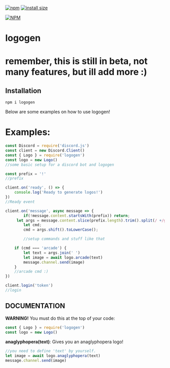 [![npm](https://img.shields.io/npm/v/logogen.svg)](https://www.npmjs.com/package/logogen)
[![install size](https://packagephobia.now.sh/badge?p=logogen)](https://packagephobia.now.sh/result?p=logogen)

[![NPM](https://nodei.co/npm/logogen.png?downloads=true&downloadRank=true&stars=true)](https://nodei.co/npm/logogen/)

# logogen
# remember, this is still in beta, not many features, but ill add more :)

## Installation
```
npm i logogen
```
Below are some examples on how to use logogen!
# Examples:

```js
const Discord = require('discord.js')
const client = new Discord.Client()
const { Logo } = require('logogen')
const logo = new Logo()
//some basic setup for a discord bot and logogen

const prefix = '!'
//prefix

client.on('ready', () => {
    console.log('Ready to generate logos!')
})
//Ready event

client.on('message', async message => {
        if(!message.content.startsWith(prefix)) return;
     let args = message.content.slice(prefix.length).trim().split(/ +/g);
        let cmd;
        cmd = args.shift().toLowerCase();

        //setup commands and stuff like that

    if (cmd === 'arcade') {
        let text = args.join(' ')
        let image = await logo.arcade(text)
        message.channel.send(image)
    }
    //arcade cmd :)
})

client.login('token')
//login
```
## DOCUMENTATION
**WARNING!** You must do this at the top of your code:
```js
const { Logo } = require('logogen')
const logo = new Logo()
```

**anaglyphopera(text)**: Gives you an anaglyphopera logo!
```js
//you need to define 'text' by yourself.
let image = await logo.anaglyphopera(text)
message.channel.send(image)
```

